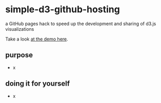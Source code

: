 # simple-d3-github-hosting
a GitHub pages hack to speed up the development and sharing of d3.js visualizations

Take a look [at the demo here](http://devinshields.github.io/simple-d3-github-hosting/).

purpose
-------

* x


doing it for yourself
---------------------

* x
